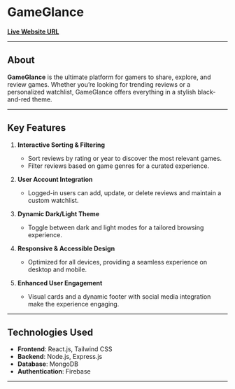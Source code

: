 # **GameGlance**  
**[Live Website URL](https://gameglance-18dab.firebaseapp.com/)**  

---

## **About**  
**GameGlance** is the ultimate platform for gamers to share, explore, and review games. Whether you’re looking for trending reviews or a personalized watchlist, GameGlance offers everything in a stylish black-and-red theme.

---

## **Key Features**  

1. **Interactive Sorting & Filtering**  
   - Sort reviews by rating or year to discover the most relevant games.  
   - Filter reviews based on game genres for a curated experience.  

2. **User Account Integration**  
   - Logged-in users can add, update, or delete reviews and maintain a custom watchlist.  

3. **Dynamic Dark/Light Theme**  
   - Toggle between dark and light modes for a tailored browsing experience.  

4. **Responsive & Accessible Design**  
   - Optimized for all devices, providing a seamless experience on desktop and mobile.  

5. **Enhanced User Engagement**  
   - Visual cards and a dynamic footer with social media integration make the experience engaging.  

---

## **Technologies Used**  

- **Frontend**: React.js, Tailwind CSS  
- **Backend**: Node.js, Express.js  
- **Database**: MongoDB  
- **Authentication**: Firebase  

---